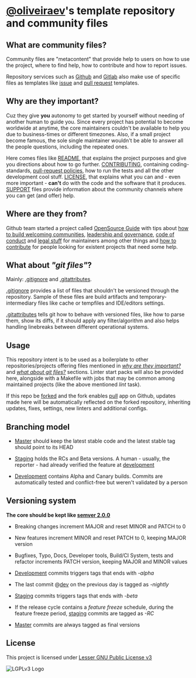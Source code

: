 <!-- vim: set ai si sta et sw=4 sts=4 fenc=utf-8 nobomb eol ff=unix ft=markdown: -->

# [@oliveiraev][user:oliveiraev]'s template repository and community files

## What are community files?

Community files are "metacontent" that provide help to users on how to use the
project, where to find help, how to contribute and how to report issues.

Repository services such as [Github][site:github] and [Gitlab][site:gitlab]
also make use of specific files as templates like [issue][help:issues] and
[pull request][help:pull-request] templates.

## Why are they important?

Cuz they give **you** autonomy to get started by yourself without needing of
another human to guide you. Since every project has potential to become
worldwide at anytime, the core maintainers couldn't be available to help you
due to business-times or different timezones. Also, if a small project become
famous, the sole single maintainer wouldn't be able to answer all the people
questions, including the repeated ones.

Here comes files like [README][src:readme.md], that explains the project
purposes and give you directions about how to go further.
[CONTRIBUTING][src:contributing.md], containing coding-standards,
[pull-request policies][src:pull-request-template.md],
how to run the tests and all the other development cool stuff.
[LICENSE][src:license.md], that explains what you can and - even more important
\- **can't** do with the code and the software that it produces.
[SUPPORT][src:support.md] files provide information about the community
channels where you can get (and offer) help.

## Where are they from?

Github team started a project called [OpenSource Guide][guide:home] with tips
about [how to build welcoming communities][guide:communities],
[leadership and governance][guide:leadership],
[code of conduct][guide:code-of-conduct] and [legal stuff][guide:legal] for
maintainers among other things and [how to contribute][guide:contribute] for
people looking for existent projects that need some help.

## What about _"git files"_?

Mainly: [.gitignore][src:.gitignore] and [.gitattributes][src:.gitattributes].

[.gitignore][help:gitignore] provides a list of files that shouldn't be
versioned through the repository. Sample of these files are build artifacts and
temporary-intermediary files like cache or tempfiles and IDE/editors settings.

[.gitattributes][help:gitattributes] tells git how to behave with versioned
files, like how to parse them, show its diffs, if it should apply any
filter/algorithm and also helps handling linebreaks between different
operational systems.

## Usage

This repository intent is to be used as a boilerplate to other
repositories/projects offering files mentioned in
_[why are they important?][anchor:why-are-they-important]_ and
_[what about git files?][anchor:what-about-git-files]_ sections. Linter start
packs will also be provided here, alongside with a Makefile with jobs that may
be common among maintained projects (like the above mentioned _lint_ task).

If this repo be [forked][action:fork] and the fork enables [pull][app:pull] app
on Github, updates made here will be automatically reflected on the forked
repository, inheriting updates, fixes, settings, new linters and additional
configs.

## Branching model

- [Master][branch:master] should keep the latest stable code and the latest
  stable tag should point to its HEAD

- [Staging][branch:staging] holds the RCs and Beta versions. A human - usually,
  the reporter - had already verified the feature at
  [development][branch:dev]

- [Development][branch:dev] contains Alpha and Canary builds. Commits are
  automatically tested and conflict-free but weren't validated by a person

## Versioning system

**The core should be kept like [semver 2.0.0][site:semver]**

- Breaking changes increment MAJOR and reset MINOR and PATCH to 0

- New features increment MINOR and reset PATCH to 0, keeping MAJOR version

- Bugfixes, Typo, Docs, Developer tools, Build/CI System, tests and refactor
  increments PATCH version, keeping MAJOR and MINOR values

- [Development][branch:dev] commits triggers tags that ends with _-alpha_

- The last commit @[dev][branch:dev] on the previous day is tagged as
  _-nightly_

- [Staging][branch:staging] commits triggers tags that ends with _-beta_

- If the release cycle contains a _feature freeze_ schedule, during the feature
  freeze period, [staging][branch:staging] commits are tagged as _-RC_

- [Master][branch:master] commits are always tagged as final versions

## License

This project is licensed under [Lesser GNU Public License v3][src:license.md]

![LGPLv3 Logo](docs/assets/img/lgplv3.svg)

[user:oliveiraev]: ../../../../oliveiraev
[site:github]: https://github.com
[site:gitlab]: https://gitlab.com
[site:semver]: https://semver.org
[action:fork]: ../../fork
[branch:master]: ../../tree/master
[branch:staging]: ../../tree/staging
[branch:dev]: ../../tree/dev
[help:issues]: https://help.github.com/en/github/building-a-strong-community/configuring-issue-templates-for-your-repository
[help:pull-request]: https://help.github.com/en/articles/creating-a-pull-request-template-for-your-repository
[help:gitignore]: https://git-scm.com/docs/gitignore
[help:gitattributes]: https://git-scm.com/docs/gitattributes
[guide:home]: https://opensource.guide
[guide:communities]: https://opensource.guide/building-community/
[guide:leadership]: https://opensource.guide/leadership-and-governance/
[guide:code-of-conduct]: https://opensource.guide/code-of-conduct/
[guide:legal]: https://opensource.guide/legal/
[guide:contribute]: https://opensource.guide/how-to-contribute/
[src:.gitignore]: .gitignore
[src:.gitattributes]: .gitattributes
[src:readme.md]: README.md
[src:license.md]: LICENSE.md
[src:contributing.md]: docs/CONTRIBUTING.md
[src:support.md]: docs/SUPPORT.md
[src:pull-request-template.md]: docs/pull_request_template.md
[anchor:why-are-they-important]: #why-are-they-important
[anchor:what-about-git-files]: #what-about-git-files
[app:pull]: https://wei.github.io/pull/
